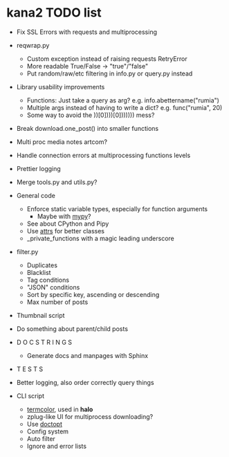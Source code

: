 # kana2 TODO list

- Fix SSL Errors with requests and multiprocessing

- reqwrap.py
  - Custom exception instead of raising requests RetryError
  - More readable True/False → "true"/"false"
  - Put random/raw/etc filtering in info.py or query.py instead

- Library usability improvements
    - Functions: Just take a query as arg? e.g. info.abettername("rumia")
    - Multiple args instead of having to write a dict? e.g. func("rumia", 20)
    - Some way to avoid the ))[0])))[0])))))) mess?

- Break download.one\_post() into smaller functions

- Multi proc media notes artcom?
- Handle connection errors at multiprocessing functions levels

- Prettier logging

- Merge tools.py and utils.py?

- General code
    - Enforce static variable types, especially for function arguments
      - Maybe with [mypy](https://github.com/python/mypy)?
    - See about CPython and Pipy
    - Use [attrs](http://www.attrs.org/en) for better classes
    - \_private\_functions with a magic leading underscore

- filter.py
    - Duplicates
    - Blacklist
    - Tag conditions
    - "JSON" conditions
    - Sort by specific key, ascending or descending
    - Max number of posts

- Thumbnail script

- Do something about parent/child posts

- D O C S T R I N G S
    - Generate docs and manpages with Sphinx
- T E S T S

- Better logging, also order correctly query things

- CLI script
    - [termcolor](https://pypi.python.org/pypi/termcolor), used in **halo**
    - zplug-like UI for multiprocess downloading?
    - Use [doctopt](https://docopt.readthedocs.io/en/latest/)
    - Config system
    - Auto filter
    - Ignore and error lists
